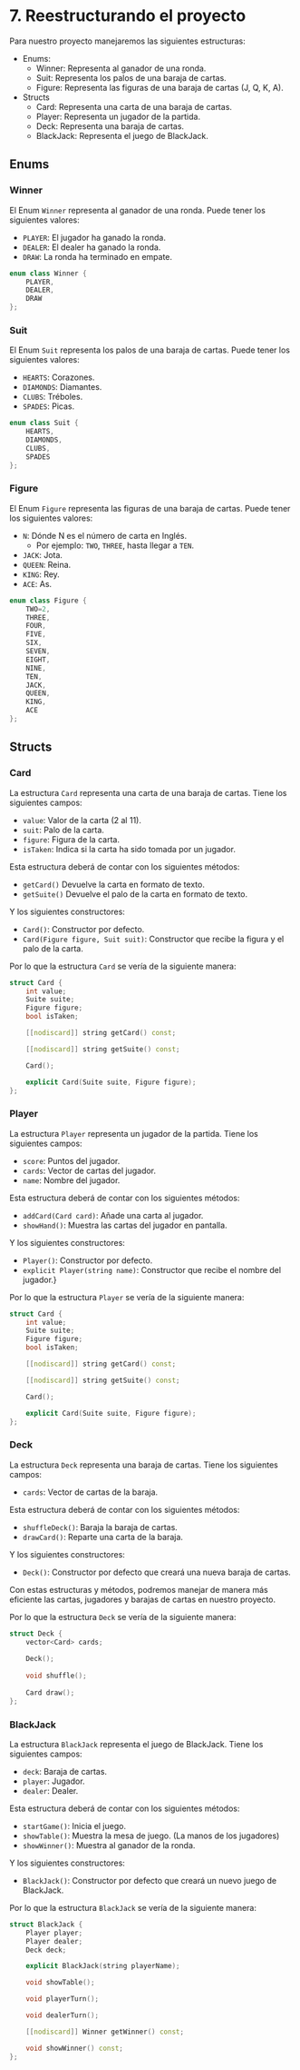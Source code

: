 # 7. Reestructurando el proyecto

Para nuestro proyecto manejaremos las siguientes estructuras:

* Enums:
    * Winner: Representa al ganador de una ronda.
    * Suit: Representa los palos de una baraja de cartas.
    * Figure: Representa las figuras de una baraja de cartas (J, Q, K, A).
* Structs
    * Card: Representa una carta de una baraja de cartas.
    * Player: Representa un jugador de la partida.
    * Deck: Representa una baraja de cartas.
    * BlackJack: Representa el juego de BlackJack.

## Enums

### Winner

El Enum `Winner` representa al ganador de una ronda. Puede tener los siguientes valores:

* `PLAYER`: El jugador ha ganado la ronda.
* `DEALER`: El dealer ha ganado la ronda.
* `DRAW`: La ronda ha terminado en empate.

```c++
enum class Winner {
    PLAYER,
    DEALER,
    DRAW
};
```

### Suit

El Enum `Suit` representa los palos de una baraja de cartas. Puede tener los siguientes valores:

* `HEARTS`: Corazones.
* `DIAMONDS`: Diamantes.
* `CLUBS`: Tréboles.
* `SPADES`: Picas.

```c++
enum class Suit {
    HEARTS,
    DIAMONDS,
    CLUBS,
    SPADES
};
```

### Figure

El Enum `Figure` representa las figuras de una baraja de cartas. Puede tener los siguientes valores:

* `N`: Dónde N es el número de carta en Inglés.
    * Por ejemplo: `TWO`, `THREE`, hasta llegar a `TEN`.
* `JACK`: Jota.
* `QUEEN`: Reina.
* `KING`: Rey.
* `ACE`: As.

```c++
enum class Figure {
    TWO=2,
    THREE,
    FOUR,
    FIVE,
    SIX,
    SEVEN,
    EIGHT,
    NINE,
    TEN,
    JACK,
    QUEEN,
    KING,
    ACE
};
```

## Structs

### Card

La estructura `Card` representa una carta de una baraja de cartas. Tiene los siguientes campos:

* `value`: Valor de la carta (2 al 11).
* `suit`: Palo de la carta.
* `figure`: Figura de la carta.
* `isTaken`: Indica si la carta ha sido tomada por un jugador.

Esta estructura deberá de contar con los siguientes métodos:

* `getCard()` Devuelve la carta en formato de texto.
* `getSuite()` Devuelve el palo de la carta en formato de texto.

Y los siguientes constructores:

* `Card()`: Constructor por defecto.
* `Card(Figure figure, Suit suit)`: Constructor que recibe la figura y el palo de la carta.

Por lo que la estructura `Card` se vería de la siguiente manera:

```c++
struct Card {
    int value;
    Suite suite;
    Figure figure;
    bool isTaken;

    [[nodiscard]] string getCard() const;

    [[nodiscard]] string getSuite() const;

    Card();

    explicit Card(Suite suite, Figure figure);
};
```

### Player

La estructura `Player` representa un jugador de la partida. Tiene los siguientes campos:

* `score`: Puntos del jugador.
* `cards`: Vector de cartas del jugador.
* `name`: Nombre del jugador.

Esta estructura deberá de contar con los siguientes métodos:

* `addCard(Card card)`: Añade una carta al jugador.
* `showHand()`: Muestra las cartas del jugador en pantalla.

Y los siguientes constructores:

* `Player()`: Constructor por defecto.
* `explicit Player(string name)`: Constructor que recibe el nombre del jugador.}

Por lo que la estructura `Player` se vería de la siguiente manera:

```c++
struct Card {
    int value;
    Suite suite;
    Figure figure;
    bool isTaken;

    [[nodiscard]] string getCard() const;

    [[nodiscard]] string getSuite() const;

    Card();

    explicit Card(Suite suite, Figure figure);
};
```

### Deck

La estructura `Deck` representa una baraja de cartas. Tiene los siguientes campos:

* `cards`: Vector de cartas de la baraja.

Esta estructura deberá de contar con los siguientes métodos:

* `shuffleDeck()`: Baraja la baraja de cartas.
* `drawCard()`: Reparte una carta de la baraja.

Y los siguientes constructores:

* `Deck()`: Constructor por defecto que creará una nueva baraja de cartas.

Con estas estructuras y métodos, podremos manejar de manera más eficiente las cartas, jugadores y barajas de cartas en
nuestro proyecto.

Por lo que la estructura `Deck` se vería de la siguiente manera:

```c++
struct Deck {
    vector<Card> cards;
    
    Deck();
    
    void shuffle();
    
    Card draw();
};
```

### BlackJack

La estructura `BlackJack` representa el juego de BlackJack. Tiene los siguientes campos:

* `deck`: Baraja de cartas.
* `player`: Jugador.
* `dealer`: Dealer.

Esta estructura deberá de contar con los siguientes métodos:

* `startGame()`: Inicia el juego.
* `showTable()`: Muestra la mesa de juego. (La manos de los jugadores)
* `showWinner()`: Muestra al ganador de la ronda.

Y los siguientes constructores:

* `BlackJack()`: Constructor por defecto que creará un nuevo juego de BlackJack.

Por lo que la estructura `BlackJack` se vería de la siguiente manera:

```c++
struct BlackJack {
    Player player;
    Player dealer;
    Deck deck;

    explicit BlackJack(string playerName);

    void showTable();

    void playerTurn();

    void dealerTurn();

    [[nodiscard]] Winner getWinner() const;

    void showWinner() const;
};
```